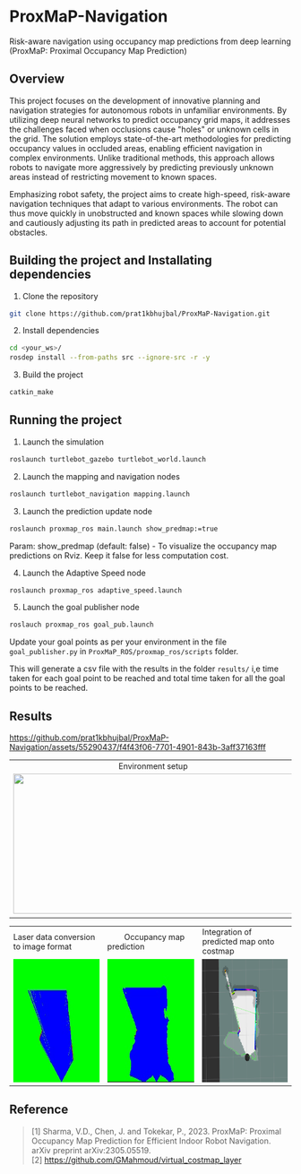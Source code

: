 # ProxMaP-Navigation
Risk-aware navigation using occupancy map predictions from deep learning (ProxMaP: Proximal Occupancy Map Prediction)

## Overview
This project focuses on the development of innovative planning and navigation strategies for autonomous robots in unfamiliar environments. By utilizing deep neural networks to predict occupancy grid maps, it addresses the challenges faced when occlusions cause "holes" or unknown cells in the grid. The solution employs state-of-the-art methodologies for predicting occupancy values in occluded areas, enabling efficient navigation in complex environments. Unlike traditional methods, this approach allows robots to navigate more aggressively by predicting previously unknown areas instead of restricting movement to known spaces.

Emphasizing robot safety, the project aims to create high-speed, risk-aware navigation techniques that adapt to various environments. The robot can thus move quickly in unobstructed and known spaces while slowing down and cautiously adjusting its path in predicted areas to account for potential obstacles.

## Building the project and Installating dependencies
1. Clone the repository
```bash
git clone https://github.com/prat1kbhujbal/ProxMaP-Navigation.git
```
2. Install dependencies
```bash
cd <your_ws>/
rosdep install --from-paths src --ignore-src -r -y
```
3. Build the project
```bash
catkin_make
```

## Running the project
1. Launch the simulation
```bash
roslaunch turtlebot_gazebo turtlebot_world.launch
```
2. Launch the mapping and navigation nodes
```bash
roslaunch turtlebot_navigation mapping.launch
```
3. Launch the prediction update node
```bash
roslaunch proxmap_ros main.launch show_predmap:=true
```
Param: show_predmap (default: false) - To visualize the occupancy map predictions on Rviz. Keep it false for less computation cost.

4. Launch the Adaptive Speed node  
```bash
roslaunch proxmap_ros adaptive_speed.launch
```
5. Launch the goal publisher node
```bash
roslauch proxmap_ros goal_pub.launch
```
Update your goal points as per your environment in the file `goal_publisher.py` in `ProxMaP_ROS/proxmap_ros/scripts` folder.

This will generate a csv file with the results in the folder `results/` i,e time taken for each goal point to be reached and total time taken for all the goal points to be reached.

## Results
https://github.com/prat1kbhujbal/ProxMaP-Navigation/assets/55290437/f4f43f06-7701-4901-843b-3aff37163fff

<table>
  <tr>
    <td> &nbsp; &nbsp; &nbsp; &nbsp; &nbsp; &nbsp; &nbsp; &nbsp; &nbsp; &nbsp; &nbsp; &nbsp; &nbsp; &nbsp; &nbsp; &nbsp; &nbsp; &nbsp; &nbsp; &nbsp; &nbsp; &nbsp; &nbsp; &nbsp; &nbsp;  Environment setup</td>
     <td> &nbsp; &nbsp; &nbsp; &nbsp; &nbsp; &nbsp; &nbsp; &nbsp; &nbsp; &nbsp; Robot's starting location</td>
  </tr>
  <tr>
    <td><img src="results/environment.png" width=700 height=250></td>
    <td><img src="results/start_pos.png" width=350 height=250></td>
  </tr>
 </table>
<table>
  <tr>
   <td> Laser data conversion to image format</td>
     <td> &nbsp; &nbsp; &nbsp; &nbsp; Occupancy map prediction</td>
    <td>Integration of predicted map onto costmap</td>
  </tr>
  <tr>
    <td><img src="results/laser_data.png" width=333 height=220></td>
    <td><img src="results/map_prediction.png" width=333 height=220></td>
    <td><img src="results/costmap.png" width=333 height=220></td>
  </tr>
 </table>

## Reference
> [1] Sharma, V.D., Chen, J. and Tokekar, P., 2023. ProxMaP: Proximal Occupancy Map Prediction for Efficient Indoor Robot Navigation. arXiv preprint arXiv:2305.05519.  
> [2] https://github.com/GMahmoud/virtual_costmap_layer
